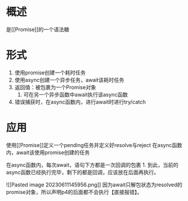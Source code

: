 # 概述
是[[Promise]]的一个语法糖
# 形式
1. 使用promise创建一个耗时任务
2. 使用async创建一个异步任务，await该耗时任务
3. 返回值：被包裹为一个Promise对象
	1. 可在另一个异步函数中await执行该async函数
4. 错误捕获时，在async函数内，进行await时进行try/catch
# 应用
使用[[Promise]]定义一个pending任务并定义好resolve与reject
在async函数内，await该使用promise创建的任务

在async函数内，每次await，语句下方都是一次回调的包裹
	1. 到此，当前的async函数已经执行完毕，剩下的都是回调，应该放在后面再执行。

![[Pasted image 20230611145956.png]]
因为await只解包状态为resolved的promise对象，所以声明p4的后面都不会执行【直接报错】。